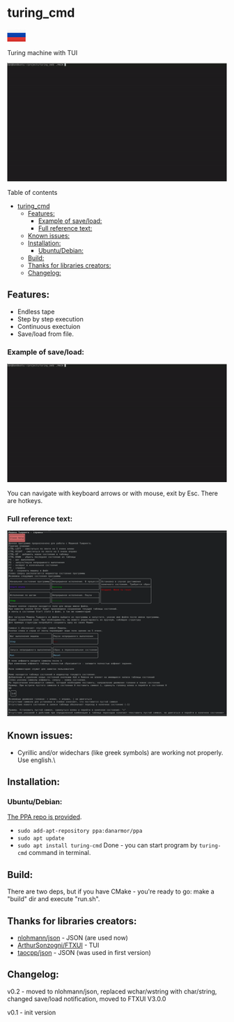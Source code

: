 <a name="turing-cmd"/>

# turing_cmd

[![Русская версия](forReadme/RU-icon.png)](README-RU.md)

Turing machine with TUI

![1.gif](forReadme/1.gif)

Table of contents
- [turing_cmd](#turing-cmd)
  * [Features:](#features)
    + [Example of save/load:](#example-of-save-load)
    + [Full reference text:](#full-reference-text)
  * [Known issues:](#known-issues)
  * [Installation:](#installation)
    + [Ubuntu/Debian:](#ubuntu-debian)
  * [Build:](#build)
  * [Thanks for libraries creators:](#thanks-for-libraries-creators)
  * [Changelog:](#changelog)


<a name="features"/>

## Features:
- Endless tape
- Step by step execution
- Continuous exectuion
- Save/load from file.

<a name="example-of-save-load"/>

### Example of save/load:
![2.gif](forReadme/2.gif)

You can navigate with keyboard arrows or with mouse, exit by Esc. There are hotkeys.

<a name="full-reference-text"/>

### Full reference text:
![3.png](forReadme/3.png) 

<a name="known-issues"/>

## Known issues:
- Cyrillic and/or widechars (like greek symbols) are working not properly. Use english.\

<a name="installation"/>

## Installation:

<a name="ubuntu-debian"/>

### Ubuntu/Debian:
[The PPA repo is provided](https://launchpad.net/~danarmor/+archive/ubuntu/ppa).
* `sudo add-apt-repository ppa:danarmor/ppa`
* `sudo apt update`
* `sudo apt install turing-cmd`
Done - you can start program by `turing-cmd` command in terminal.

<a name="build"/>

## Build:
There are two deps, but if you have CMake - you're ready to go: make a "build" dir and execute "run.sh".

<a name="thanks-for-libraries-creators"/>

## Thanks for libraries creators:
- [nlohmann/json](https://github.com/nlohmann/json) - JSON (are used now)
- [ArthurSonzogni/FTXUI](https://github.com/ArthurSonzogni/FTXUI) - TUI
- [taocpp/json](https://github.com/taocpp/json) - JSON (was used in first version)

<a name="changelog"/>

## Changelog:
v0.2 - moved to nlohmann/json, replaced wchar/wstring with char/string, changed save/load notification, moved to FTXUI V3.0.0

v0.1 - init version
